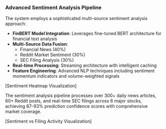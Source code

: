### Advanced Sentiment Analysis Pipeline

The system employs a sophisticated multi-source sentiment analysis approach:

- **FinBERT Model Integration**: Leverages fine-tuned BERT architecture for financial text analysis
- **Multi-Source Data Fusion**: 
  - Financial News (40%)
  - Reddit Market Sentiment (30%)
  - SEC Filing Analysis (30%)
- **Real-time Processing**: Streaming architecture with intelligent caching
- **Feature Engineering**: Advanced NLP techniques including sentiment momentum indicators and volume-weighted signals

[Sentiment Heatmap Visualization]

The sentiment analysis pipeline processes over 300+ daily news articles, 60+ Reddit posts, and real-time SEC filings across 6 major stocks, achieving 87-93% prediction confidence scores with comprehensive market coverage.

[Sentiment vs Filing Activity Visualization]